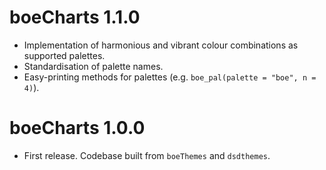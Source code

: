 # boeCharts 1.1.0

* Implementation of harmonious and vibrant colour combinations as supported palettes.
* Standardisation of palette names.
* Easy-printing methods for palettes (e.g. `boe_pal(palette = "boe", n = 4)`).


# boeCharts 1.0.0

* First release. Codebase built from `boeThemes` and `dsdthemes`.



